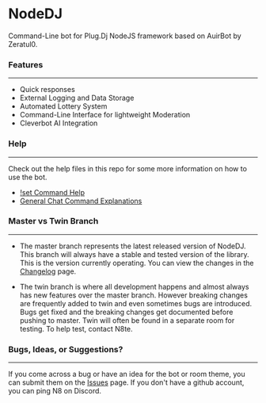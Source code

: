 # NodeDJ
Command-Line bot for Plug.Dj
NodeJS framework based on AuirBot by Zeratul0.

### Features
------
- Quick responses
- External Logging and Data Storage
- Automated Lottery System
- Command-Line Interface for lightweight Moderation
- Cleverbot AI Integration

### Help
------
Check out the help files in this repo for some more information on how to use the bot.
- [!set Command Help](setoptions.md)
- [General Chat Command Explanations](chatcommands.md)

### Master vs Twin Branch
------
* The master branch represents the latest released version of NodeDJ.  This
branch will always have a stable and tested version of the library. This is the version currently operating. You can view the changes in the [Changelog](changelog.md) page.

* The twin branch is where all development happens and almost always has
new features over the master branch.  However breaking changes are frequently
added to twin and even sometimes bugs are introduced.  Bugs get fixed and 
the breaking changes get documented before pushing to master. Twin will often
be found in a separate room for testing. To help test, contact N8te.

### Bugs, Ideas, or Suggestions?
------
If you come across a bug or have an idea for the bot or room theme, you can submit them on the [Issues](https://github.com/N8teZero/RoboTHC/issues) page. If you don't have a github account, you can ping N8 on Discord.
